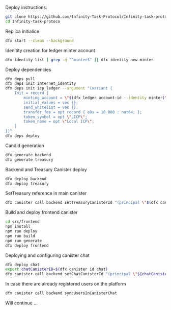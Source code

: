 Deploy instructions:

```sh 
git clone https://github.com/Infinity-Task-Protocol/Infinity-task-protocol.git
cd Infinity-task-protoco
```
Replica initialice
```sh
dfx start --clean --background
```

Idenitity creation for ledger minter account
```sh
dfx identity list | grep -q "^minter$" || dfx identity new minter
```
Deploy dependencies

```sh
dfx deps pull
dfx deps init internet_identity
dfx deps init icp_ledger --argument "(variant { 
    Init = record {
        minting_account = \"$(dfx ledger account-id --identity minter)\";
        initial_values = vec {};
        send_whitelist = vec {};
        transfer_fee = opt record { e8s = 10_000 : nat64; };
        token_symbol = opt \"LICP\";
        token_name = opt \"Local ICP\"; 
    }
})"
dfx deps deploy
```

Candid generation
```sh
dfx generate backend
dfx generate treasury
```

Backend and Treasury Canister deploy
```sh
dfx deploy backend
dfx deploy treasury
```

SetTreasury reference in main canister
```sh
dfx canister call backend setTreasuryCanisterId "(principal \"$(dfx canister id treasury)\")"
```


Build and deploy frontend canister

```sh
cd src/frontend
npm install
npm run deploy
npm run build
npm run generate
dfx deploy frontend
```
Deploying and configuring canister chat

```sh
dfx deploy chat
export chatCanisterID=$(dfx canister id chat)
dfx canister call backend setChatCanisterId "(principal \"${chatCanisterID}\")"
```

In case there are already registered users on the platform

```sh
dfx canister call backend syncUsersInCanisterChat

```

Will continue ...
